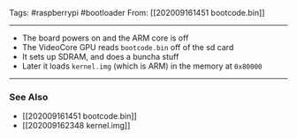 Tags: #raspberrypi #bootloader 
From: [[202009161451 bootcode.bin]]

---
- The board powers on and the ARM core is off
- The VideoCore GPU reads `bootcode.bin` off of the sd card
- It sets up SDRAM, and does a buncha stuff
- Later it loads `kernel.img` (which is ARM) in the memory at `0x80000`

---
### See Also
- [[202009161451 bootcode.bin]]
- [[202009162348 kernel.img]]